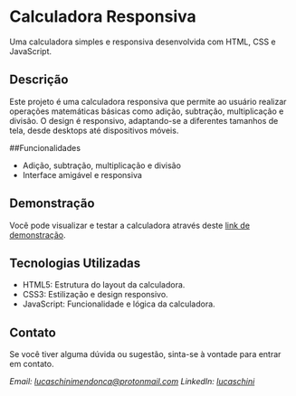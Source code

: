 # Calculadora Responsiva

Uma calculadora simples e responsiva desenvolvida com HTML, CSS e JavaScript.

## Descrição

Este projeto é uma calculadora responsiva que permite ao usuário realizar operações matemáticas básicas como adição, subtração, multiplicação e divisão. O design é responsivo, adaptando-se a diferentes tamanhos de tela, desde desktops até dispositivos móveis.

##Funcionalidades

* Adição, subtração, multiplicação e divisão
* Interface amigável e responsiva

## Demonstração

Você pode visualizar e testar a calculadora através deste [link de demonstração](https://lucaschini-calculator.netlify.app/).

## Tecnologias Utilizadas

* HTML5: Estrutura do layout da calculadora.
* CSS3: Estilização e design responsivo.
* JavaScript: Funcionalidade e lógica da calculadora.

## Contato

Se você tiver alguma dúvida ou sugestão, sinta-se à vontade para entrar em contato.

*Email: lucaschinimendonca@protonmail.com*
*LinkedIn: [lucaschini](https://www.linkedin.com/in/lucaschini/)*
